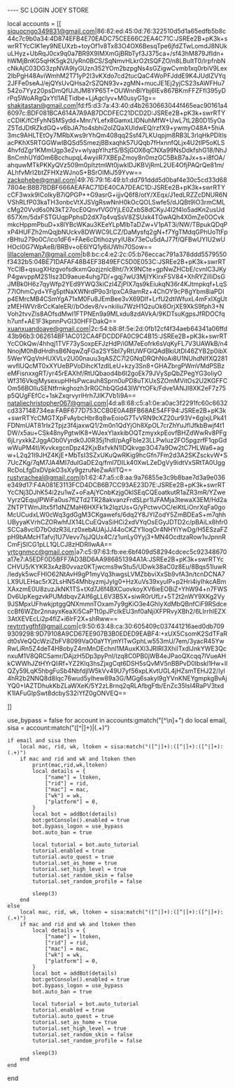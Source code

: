 ---- SC LOGIN JOEY STORE

local accounts = [[
siquocngo349831@gmail.com|86:82:ed:45:0d:76:322510d5d1a65edfb5b8c44c7c9b0a34:4D874EFB4E70EADC75CEE66C2EA4C71C:JSREe2B+pK3k+swrRTYcCIK1ey9NEUXzb+toyOf1v8Tx83O4OX6BesqTpe6jfdZTwLomdJ8NUkuLHyz+UbRqJ0cx9q0a7BR9X9IMXmGjBRbTyf3J375ca+/sf43hM879JfIdn+hWMjBnKG5qHK5gk2UyRn0BCS/SqNmvHLkrO2tSQFZO/n8LBultT0/lrpfnbNcNkAjC03DG3zpNVA9lyGUzn352YOm2bzpgNs4sGZigwCvmb1xq0rbiV9Lex2IbPgH48AviWmhM2T71yP2I3vKXdo7cd2tucQaC4WoPFJddE9K4JUdlZVYq2JFFe0seAJ/ejQYsUvQHsa2rSZQN93v+zgMN+mucJE1Ej2yjCS23sAWFHu7542o7Yyz20psDmQfUJtJM8YP65T+OUWnnBlYbj6IEv867BKmFFZFfI395yDrPq5WoARgQxYtI1AETidbe+LjAgcIyv+M0usyG1g==
shakitastan@gmail.com|fd:f5:d3:7a:43:40:d4b2630663044f465eac90161a46097c:BDF081BCA614A7A9AB7DCDFEC21DCD2D:JSREe2B+pK3k+swrRTYcCDIK/fCtFyhNSMSydd+Mnr/YLefx8GamxLIDNuhMfW+UwL7tL2B0D15yOaZ5TdJDtRZkdGQ+v6bJA7to4sbhi2olZQaXUldwEQ/rzfX9+ywmyO48A+5hiA3mc9AHLTEtOy7MRbXws9rYhQm408qq2Ssf47LKUqpjm8RB3L3rlqHkPDltlsacPKhX5RTGGWwIBQSd5SmezjBBxaqhk57UQqb7fHxnnfQLjx4U2tlP5oKLS4hvfdZgr1KMmUgp3e2v+wIyapYIhzfS/BSjGOX6qCNXa99NsDdkfshG18/NhJ8nCmhUYdOm6BcchupqL4wyiiR7XBEpZmoy8n0mzGC5BkB7aJx+s+i8fOA/ahquwMTkPKKyQVz509m0pItztmWt0jwklDJKBVjRmL2UE4OfjPAQrQe81m/ALhfvMrI2btZFHXzWJnoS+BSrOlMiJ59Yvw==
zackphebe@gmail.com|49:76:79:16:49:b1:dd791ddd5d0baf4e30c5cd33d687804e:B8B7BDBF666AEAFAC71DE40CA7DEAC1D:JSREe2B+pK3k+swrRTYcCF3wxk9lCoIkyB7iQPGP++G9asrG+ijjvQ6f8/otY/XEqx/J1edLRZZcDNUR6NVShRLfP03kaTH3onbcVtXJSVgRswNnH0kOcQOLSwfe5/dJQBt9IO3rmCMLcMg20Vvd6s0N3kT27ocE0QnvfVG0YjLE0ZxbS8dCKyJ4l2f4lo5adKn2usUd657Xm/5dxFSTGUqpPphsD2dX7q4vqSsV8ZSUxk4TGwAQh4X0mZe0OCvkmkcHppmPbuD+x8lYBcWKau3KEeYLpMlbTaDZw+V1pAT3i/NW/TBpukQDqPxP4HUFZh2mQqjbNUckv8DWWC9LCZ/DaMysfq2gN+f7YgTMdqGPhUoTtFprBHtu279o0C/ico1dF6+FAe6cDtihozyryIU8x73eCu5dAJ77f/QFBwUYIU2wUHOcl0G7WpAeB/BRBv+oE6lYQ1y6iUWhi70Sow==
lillacoleman7@gmail.com|b8:bc:c4:e2:2c:05:b76eccac791a378ddd5579550f3432b5:04BE71DAFAF48B4EF3B49EFC5D0E053C:JSREe2B+pK3k+swrRTYcCIB+qsugXHzgvofsdkxmQozjznlcBht/7rX9NCte+gpNwZHCbE/cvnlC3JKyP4gwvppM2S1Isz3D9aeue4uhg7D/+gqj7wU3MjIYKirxFSV84+XhRYZilIiDsGJMBk0H6z7qyWfp2YEd9YWQ3kiCzI4ZjPlX7qs9kEiukqN36r4KJtmpkqf+LqS77IOhmCyd+YFg5ptNaXWNrdP9o3rlpxCA9amRz+4ChOY9cP8gYbm8iaPDIp4EMrcMB4CSmYgA71xM0Fu8JEmBee3vX69Dlf+LrfU2dtlWfuxL4mFxIXgUtzMEHWVr8rCcKaleER//bOdev8/v+nkiIiu7WzH1QzuOk6OrjXE9XkS9fph3+NVoh2tvvZls8AOfsdMwl1FTPNEn9a9MLxdu8zdAVkA/9KDTsuKgpsJfRDOCfqh7unf+AE1F3kpnnPvGI30HFFDakQ==
xuanxuandoaye@gmail.com|2c:54:b8:8f:5e:2d:0fb12cf4f34aeb64341a06ffd43b96b3:062614BF1AC012CA4FDCDDFA0C9C4B15:JSREe2B+pK3k+swrRTYcCOkQw/4hhqj1TVF73ySoxpEFJzHdP/i0M7eEofrk6sVqKyFL7V3UAWkB/n4NnojM0hBdHrdhsB6NqwZqFGa2SY5bl7yRtUWFGlQAdBkiUtDI46ZYB2p0ibX5WerYQqVnHUXVLv2U00nauu3qASZC7l2GNqDRQhNoAi8U1NUhdNlfXQ281wvfIUQcMT0xXYUeBPVoDihcK1zdILeU+kzy3Sn8+GHAZbrgPWmVMdPSBzeMFisnxxgRT/yr45rEAXhf/RtUQbaod4b6I2goEk79JVySpQbZPegYG3oIiyOWf316VkqjMysexupHHsPwcauh8Sprn0uPD8uTXUxSZOmMVitOs2U2KGFFCOm56BOlIuSENtfrnkghozh3rRGChbQGd43IWYtOFk/Fdve1ANJI8XK2eF7z75p5QUgFEfCc+1skZxqrvyrlHrh7JIK7Vb1i9A==
nataliechristopher067@gmail.com|4d:a8:68:c5:a1:0e:a0ac3f2291fc60c6632cd337148734ea:FABF677D753CCB0E0A4BFB68AE54FF94:JSREe2B+pK3k+swrRTYcCMGTXpFvAybcHbr8q8wEoioG7TvVRN9cXZ20ur93V+6glxjLPk41FDNmUAT81rlx2Tpjz3f4jaxwQ1/2m0n1QdYjOh8XpOL7crZhYuJflJfkbBwjf4t1DW/x5au+CSk48nyPgtwlK8+WJexYlaxkibOQTzmyxkpEovfBHZdWwRv8PFg6jLryxkkZJggAOb0Vyrdk0J0R35j1hdI/pAgFble23LLPwluz2FO5pgzrfF1qpGdwWuPM4tl/KvvkxgcnDpz42KjxBxfvkN1lDQkvgp3O47a9Dw2tC7HLWa6+agw+L2q21I9JHZ4KjE+MbTsI3SZxUKuQwRKig9hcGfn7Fm2d3A2SKZsckvW+S7UcZKg/7qM7JA4MI7duIGaDE2q/fml7DILk40XwLZeDgVy9idtVxSRtTA0UggRcDoLfgDxDVpkO3sXy9gzruNeZwAIlTQ==
rustyracheal@gmail.com|b1:62:47:a5:c8:aa:9a76855e3c9b8bae7d3a9e036e349d17:F4A081E3113FCD4DCB6B7CC93AE23D7E:JSREe2B+pK3k+swrRTYcCNj3DJhK54i2zu1wZ+oFaAjYCnbKzjgOkISEqCQEoatkutR1aZR3mR/YZweVyrzQEqujlPWiFa0us7flZTd2TR28akvanzFrdSLpr1lJFAMja3tewaX3EM/Hd2aZNTPTWmJItx5f1dNZMaH6HXFk1k2IqzUs+G/yPctwvOC/eiKtLiOnrXqFa0goMcUCudxLW0cWq3gdGgM3CKgawefs/6dq2Y8JYlZodY5ZmBDEaS+m7qhhUByyaKVrhCZORwhfJX14LCuEQvaSiHCi2xdVYqOsEGyJDTD2c/pBAiLx8hfr0SCCa8vclD7bOdzR3iLrz0xebAUAjJJ44oCKZY1loqOr4NHYiYwDg/H5ESzaFZpH9bAMcHTafvj1U7Vevv7sjJQUx4C/z1unLy0Yyj3+MN4OcdtzaRow1vJpnnRCmFjSlCG1pLL1QLCJ8zHDRIlwAA==
yrtcgnmcc@gmail.com|a7:c5:97:63:fb:ee:6bf409d58294cdcec5c92348670a17e7:A5EDF0D5BFF7AD3BD6AA986851394A1A:JSREe2B+pK3k+swrRTYcCHVU5/KYKR3xAzB0vvaz0KTjwcms9wStu5/UDwk38aC0z8Eu/8Bqs51IuwR/ledyk5wcFHIO62NtAvH9gP1myVq3hwgsLVMZbbviXxSb9vfA3n/tcnDCNA7LX9ULEHac5rX2LsHN54MhbyzmjJyIg0+HzXuVs39xyulP+p2Hri4iyIhkcABmXAxzmE0U8zuzJkNK1TS+tXd7J6f4BXCuovkoyXV6ieEOBiZ+YhW94+n7FWSDv6UpKegzvkPUMdbqvZAIf6gLL6V3B5X+siwR0rUfLr+5T2t2nWY9XKg2Vy9JSMpxUFhwkjptggQNXmmnTOxam7y9gKiO3e4GhIyXdMbQBnfCiF9RSdceccBf6WZbr2nnayxKeaXi5CaPTt0pJPcIkEU3nf0aNjiXFPRvyXBh2/6LIrrhlEZX3AtXEVEcLi2p4flZ+i6lrF2X+shRww==
reytrrtygfhf@gmail.com|c9:50:63:48:ca:30:605409c037441216aed0db7099309298:9D79108A9CD67EE907B3B0EDED9EABF4:+xUX5CsomK2SdTFaRdt0sVeQQcWziZbFV8099VaO0aY1YjmYITwGphLw553mU/7em/3yacR45YwRwLiRn5Z4deT4H8obyZ4mMnDEchnI1MAuxKXl3JRlRI3XhiITxdlJnkYWE3QcnxuM1V8QRC5amr/DAjzH5Dp3pyPnl/Izq8C0PB0jWB4eJPaoQXcqq7lVueAHkCWWhJZtHYrQliRf+YZ2Klq3hsZjxgCqt6DSH5sQvMV5nBBPvD0Ibskl1Hw+llQZy59LqK5hbgFuSb4NbfdjIW5kVv49U7yf56xpLKvtUGL4jHZsmTEHJ22/Iyl4hR2b2NNQ8d8Iqc76wud5yIhew89a3G/MGg6sakyl9gYVnKNEYgmpkgBvAjYQ0+IAZTDhukKbZLaWXeK/5Y2zL8rnq2qRLAfbgFtb/EnZc35IsI4RaPV3txdK1IAFuGlpSwt8dcbyS32iYfZ0gONVEQ==

]]

use_bypass =  false
for account in accounts:gmatch("[^\n]+") do
    local email, sisa = account:match("([^|]+)|(.+)")

    if email and sisa then
        local mac, rid, wk, ltoken = sisa:match("([^|]+):([^|]+):([^|]+):(.+)")
        if mac and rid and wk and ltoken then
            print(mac,rid,wk,ltoken)
            local details = {
                ["name"] = ltoken,
                ["rid"] = rid,
                ["mac"] = mac,
                ["wk"] = wk,
                ["platform"] = 0,
            }
            local bot = addBot(details)
            bot:getConsole().enabled = true
            bot.bypass_logon = use_bypass
            bot.auto_ban = true
        
            local tutorial = bot.auto_tutorial
            tutorial.enabled = true
            tutorial.auto_quest = true
            tutorial.set_as_home = true
            tutorial.set_high_level = true
            tutorial.set_random_skin = false
            tutorial.set_random_profile = false
        
            sleep(3)
        end
    else
        local mac, rid, wk, ltoken = sisa:match("([^|]+):([^|]+):([^|]+):(.+)")
        if mac and rid and wk and ltoken then
            local details = {
                ["name"] = ltoken,
                ["rid"] = rid,
                ["mac"] = mac,
                ["wk"] = wk,
                ["platform"] = 0,
            }
            local bot = addBot(details)
            bot:getConsole().enabled = true
            bot.bypass_logon = use_bypass
            bot.auto_ban = true
        
            local tutorial = bot.auto_tutorial
            tutorial.enabled = true
            tutorial.auto_quest = true
            tutorial.set_as_home = true
            tutorial.set_high_level = true
            tutorial.set_random_skin = false
            tutorial.set_random_profile = false
        
            sleep(3)
        end
    end
end
